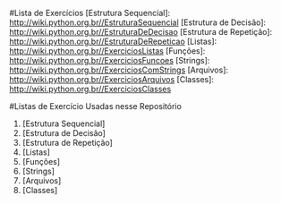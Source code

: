 #Lista de Exercícios
[Estrutura Sequencial]: http://wiki.python.org.br//EstruturaSequencial
[Estrutura de Decisão]: http://wiki.python.org.br//EstruturaDeDecisao
[Estrutura de Repetição]: http://wiki.python.org.br//EstruturaDeRepeticao
[Listas]: http://wiki.python.org.br//ExerciciosListas
[Funções]: http://wiki.python.org.br//ExerciciosFuncoes
[Strings]: http://wiki.python.org.br//ExerciciosComStrings
[Arquivos]: http://wiki.python.org.br//ExerciciosArquivos
[Classes]: http://wiki.python.org.br//ExerciciosClasses

#Listas de Exercício Usadas nesse Repositório
1. [Estrutura Sequencial]
2. [Estrutura de Decisão]
3. [Estrutura de Repetição]
4. [Listas]
5. [Funções]
6. [Strings]
7. [Arquivos]
8. [Classes]